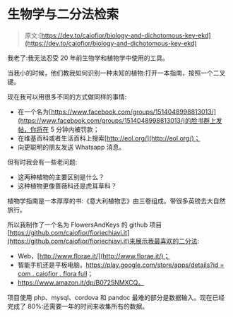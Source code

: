 # 生物学与二分法检索

> 原文:[https://dev.to/caiofior/biology-and-dichotomous-key-ekd](https://dev.to/caiofior/biology-and-dichotomous-key-ekd)

我老了:我无法忍受 20 年前生物学和植物学中使用的工具。

当我小的时候，他们教我如何识别一种未知的植物:打开一本指南，按照一个二叉键。

现在我可以用很多不同的方式做同样的事情:

*   在一个名为[https://www.facebook.com/groups/1514048998813013/](https://www.facebook.com/groups/1514048998813013/)的脸书群上发帖，你将在 5 分钟内被罚款；
*   在维基百科或者生活百科上搜索[http://eol.org/](http://eol.org/)；
*   向更聪明的朋友发送 Whatsapp 消息。

但有时我会有一些老问题:

*   这两种植物的主要区别是什么？
*   这种植物更像蔷薇科还是虎耳草科？

植物学指南是一本厚厚的书:《意大利植物志》由三卷组成。带很多英镑去大自然旅行。

所以我制作了一个名为 FlowersAndKeys 的 github 项目[https://github.com/caiofior/fioriechiavi.it](https://github.com/caiofior/fioriechiavi.it)来展示我最喜欢的二分法:

*   Web，[http://www.florae.it/](http://www.florae.it/)；
*   智能手机还是平板电脑，[https://play.google.com/store/apps/details?id = com . caiofior . flora full](https://play.google.com/store/apps/details?id=com.caiofior.florafull)；
*   https://www.amazon.it/dp/B0725NMXCQ。

项目使用 php、mysql、cordova 和 pandoc 最难的部分是数据输入。现在已经完成了 80%:还需要一年的时间来收集所有的数据。